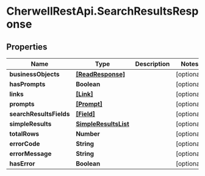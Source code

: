 # CherwellRestApi.SearchResultsResponse

## Properties
Name | Type | Description | Notes
------------ | ------------- | ------------- | -------------
**businessObjects** | [**[ReadResponse]**](ReadResponse.md) |  | [optional] 
**hasPrompts** | **Boolean** |  | [optional] 
**links** | [**[Link]**](Link.md) |  | [optional] 
**prompts** | [**[Prompt]**](Prompt.md) |  | [optional] 
**searchResultsFields** | [**[Field]**](Field.md) |  | [optional] 
**simpleResults** | [**SimpleResultsList**](SimpleResultsList.md) |  | [optional] 
**totalRows** | **Number** |  | [optional] 
**errorCode** | **String** |  | [optional] 
**errorMessage** | **String** |  | [optional] 
**hasError** | **Boolean** |  | [optional] 


